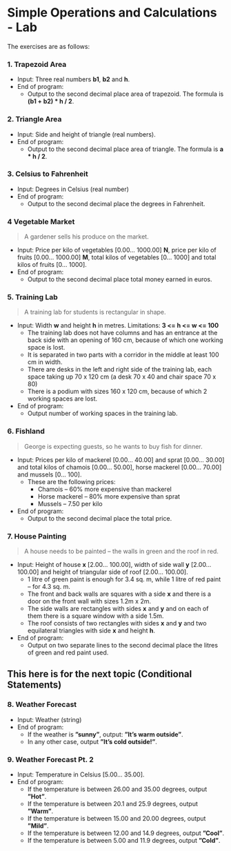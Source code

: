 # Simple Operations and Calculations - Lab

The exercises are as follows:

### 1. Trapezoid Area
  - Input: Three real numbers **b1**, **b2** and **h**.
  - End of program: 
      - Output to the second decimal place area of trapezoid. The formula is **(b1 + b2) * h / 2**.
  
### 2. Triangle Area 
  - Input: Side and height of triangle (real numbers).
  - End of program: 
    - Output to the second decimal place area of triangle. The formula is **a * h / 2**.
  
### 3. Celsius to Fahrenheit
  - Input: Degrees in Celsius (real number) 
  - End of program: 
    - Output to the second decimal place the degrees in Fahrenheit.
  
### 4 Vegetable Market
> A gardener sells his produce on the market.
  - Input: Price per kilo of vegetables [0.00… 1000.00] **N**, price per kilo of fruits [0.00… 1000.00] **M**, total kilos of vegetables [0… 1000] and total kilos of fruits [0… 1000].
  - End of program: 
    - Output to the second decimal place total money earned in euros.
  
### 5. Training Lab
> A training lab for students is rectangular in shape.
  - Input: Width **w** and height **h** in metres. Limitations: **3 <= h <= w <= 100**
    - The training lab does not have columns and has an entrance at the back side with an opening of 160 cm, because of which one working space is lost.
    - It is separated in two parts with a corridor in the middle at least 100 cm in width.
    - There are desks in the left and right side of the training lab, each space taking up 70 x 120 cm (a desk 70 x 40 and chair space 70 x 80)
    - There is a podium with sizes 160 x 120 cm, because of which 2 working spaces are lost.
  - End of program: 
    - Output number of working spaces in the training lab.
  
### 6. Fishland
> George is expecting guests, so he wants to buy fish for dinner.
  - Input: Prices per kilo of mackerel [0.00… 40.00] and sprat [0.00… 30.00] and total kilos of chamois [0.00… 50.00], horse mackerel [0.00… 70.00] and mussels [0… 100].
    - These are the following prices:
      - Chamois – 60% more expensive than mackerel
      - Horse mackerel – 80% more expensive than sprat
      - Mussels – 7.50 per kilo
  - End of program: 
    - Output to the second decimal place the total price.
  
### 7. House Painting
> A house needs to be painted – the walls in green and the roof in red.
  - Input: Height of house **x** [2.00… 100.00], width of side wall **y** [2.00… 100.00] and height of triangular side of roof [2.00… 100.00].
    - 1 litre of green paint is enough for 3.4 sq. m, while 1 litre of red paint – for 4.3 sq. m.
    - The front and back walls are squares with a side **x** and there is a door on the front wall with sizes 1.2m x 2m.
    - The side walls are rectangles with sides **x** and **y** and on each of them there is a square window with a side 1.5m.
    - The roof consists of two rectangles with sides **x** and **y** and two equilateral triangles with side **x** and height **h**.
  - End of program: 
    - Output on two separate lines to the second decimal place the litres of green and red paint used.

## This here is for the next topic (Conditional Statements)
  
### 8. Weather Forecast 
  - Input: Weather (string)
  - End of program:
    - If the weather is **”sunny”**, output: **”It’s warm outside”**.
    - In any other case, output **”It’s cold outside!”**.
  
### 9. Weather Forecast Pt. 2
  - Input: Temperature in Celsius [5.00… 35.00].
  - End of program: 
    - If the temperature is between 26.00 and 35.00 degrees, output **”Hot”**.
    - If the temperature is between 20.1 and 25.9 degrees, output **”Warm”**.
    - If the temperature is between 15.00 and 20.00 degrees, output **”Mild”**.
    - If the temperature is between 12.00 and 14.9 degrees, output **”Cool”**.
    - If the temperature is between 5.00 and 11.9 degrees, output **”Cold”**.
